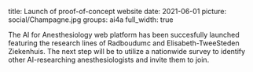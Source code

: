 title: Launch of proof-of-concept website
date: 2021-06-01
picture: social/Champagne.jpg
groups: ai4a
full_width: true

The AI for Anesthesiology web platform has been succesfully launched featuring the research lines of Radboudumc and Elisabeth-TweeSteden Ziekenhuis. The next step will be to utilize a nationwide survey to identify other AI-researching anesthesiologists and invite them to join.

